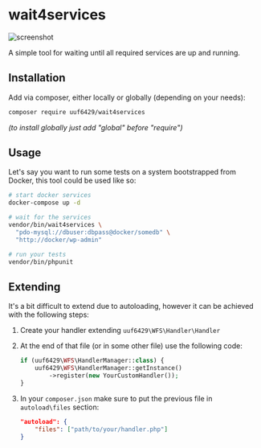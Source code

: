 # wait4services

![screenshot](https://i.imgur.com/G8AQk02.png)

A simple tool for waiting until all required services are up and running.

## Installation

Add via composer, either locally or globally (depending on your needs):
```bash
composer require uuf6429/wait4services
```
_(to install globally just add "global" before "require")_

## Usage

Let's say you want to run some tests on a system bootstrapped from Docker, this tool could be used like so:
```bash
# start docker services
docker-compose up -d

# wait for the services
vendor/bin/wait4services \
  "pdo-mysql://dbuser:dbpass@docker/somedb" \
  "http://docker/wp-admin"

# run your tests
vendor/bin/phpunit
```

## Extending

It's a bit difficult to extend due to autoloading, however it can be achieved with the following steps:

1.  Create your handler extending `uuf6429\WFS\Handler\Handler`
2.  At the end of that file (or in some other file) use the following code:
    
    ```php
    if (uuf6429\WFS\HandlerManager::class) {
        uuf6429\WFS\HandlerManager::getInstance()
            ->register(new YourCustomHandler());
    }
    ```
    
3.  In your `composer.json` make sure to put the previous file in `autoload\files` section:
    
    ```json
    "autoload": {
        "files": ["path/to/your/handler.php"]
    }
    ```
